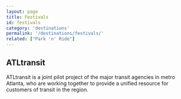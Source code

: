 ```yaml
---
layout: page
title: Festivals
id: festivals
category: 'destinations'
permalink: '/destinations/festivals/'
related: ["Park 'n' Ride"]
---
```


## ATLtransit

ATLtransit is a joint pilot project of the major transit agencies in metro Atlanta, who are working together to provide a unified resource for customers of transit in the region.